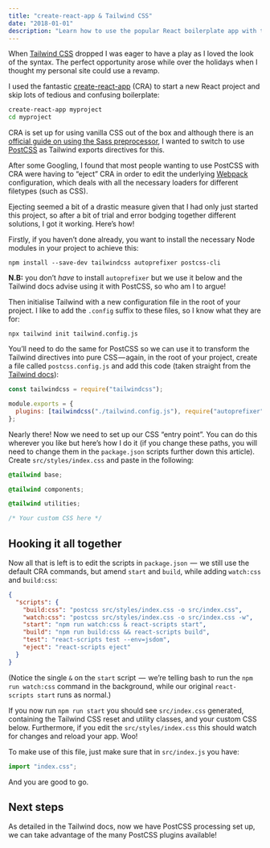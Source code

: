 ```yaml
---
title: "create-react-app & Tailwind CSS"
date: "2018-01-01"
description: "Learn how to use the popular React boilerplate app with the utility-driven Tailwind CSS framework"
---
```


When [Tailwind CSS](https://tailwindcss.com) dropped I was eager to have a play as I loved the look of the syntax. The perfect opportunity arose while over the holidays when I thought my personal site could use a revamp.

I used the fantastic [create-react-app](https://github.com/facebookincubator/create-react-app) (CRA) to start a new React project and skip lots of tedious and confusing boilerplate:

```bash
create-react-app myproject
cd myproject
```

CRA is set up for using vanilla CSS out of the box and although there is an [official guide on using the Sass preprocessor](https://github.com/facebookincubator/create-react-app/blob/master/packages/react-scripts/template/README.md#adding-a-css-preprocessor-sass-less-etc), I wanted to switch to use [PostCSS](http://postcss.org) as Tailwind exports directives for this.

After some Googling, I found that most people wanting to use PostCSS with CRA were having to “eject” CRA in order to edit the underlying [Webpack](https://webpack.js.org) configuration, which deals with all the necessary loaders for different filetypes (such as CSS).

Ejecting seemed a bit of a drastic measure given that I had only just started this project, so after a bit of trial and error bodging together different solutions, I got it working. Here’s how!

Firstly, if you haven’t done already, you want to install the necessary Node modules in your project to achieve this:

```
npm install --save-dev tailwindcss autoprefixer postcss-cli
```

**N.B:** you don’t _have_ to install `autoprefixer` but we use it below and the Tailwind docs advise using it with PostCSS, so who am I to argue!

Then initialise Tailwind with a new configuration file in the root of your project. I like to add the `.config` suffix to these files, so I know what they are for:

```
npx tailwind init tailwind.config.js
```

You’ll need to do the same for PostCSS so we can use it to transform the Tailwind directives into pure CSS — again, in the root of your project, create a file called `postcss.config.js` and add this code (taken straight from the [Tailwind docs](https://tailwindcss.com/docs/installation#webpack)):

```javascript
const tailwindcss = require("tailwindcss");

module.exports = {
  plugins: [tailwindcss("./tailwind.config.js"), require("autoprefixer")]
};
```

Nearly there! Now we need to set up our CSS “entry point”. You can do this wherever you like but here’s how I do it (if you change these paths, you will need to change them in the `package.json` scripts further down this article). Create `src/styles/index.css` and paste in the following:

```css
@tailwind base;

@tailwind components;

@tailwind utilities;

/* Your custom CSS here */
```

## Hooking it all together

Now all that is left is to edit the scripts in `package.json`  —  we still use the default CRA commands, but amend `start` and `build`, while adding `watch:css` and `build:css`:

```json
{
  "scripts": {
    "build:css": "postcss src/styles/index.css -o src/index.css",
    "watch:css": "postcss src/styles/index.css -o src/index.css -w",
    "start": "npm run watch:css & react-scripts start",
    "build": "npm run build:css && react-scripts build",
    "test": "react-scripts test --env=jsdom",
    "eject": "react-scripts eject"
  }
}
```

(Notice the single `&` on the `start` script  —  we’re telling bash to run the `npm run watch:css` command in the background, while our original `react-scripts start` runs as normal.)

If you now run `npm run start` you should see `src/index.css` generated, containing the Tailwind CSS reset and utility classes, and your custom CSS below. Furthermore, if you edit the `src/styles/index.css` this should watch for changes and reload your app. Woo!

To make use of this file, just make sure that in `src/index.js` you have:

```javascript
import "index.css";
```

And you are good to go.

## Next steps

As detailed in the Tailwind docs, now we have PostCSS processing set up, we can take advantage of the many PostCSS plugins available!

